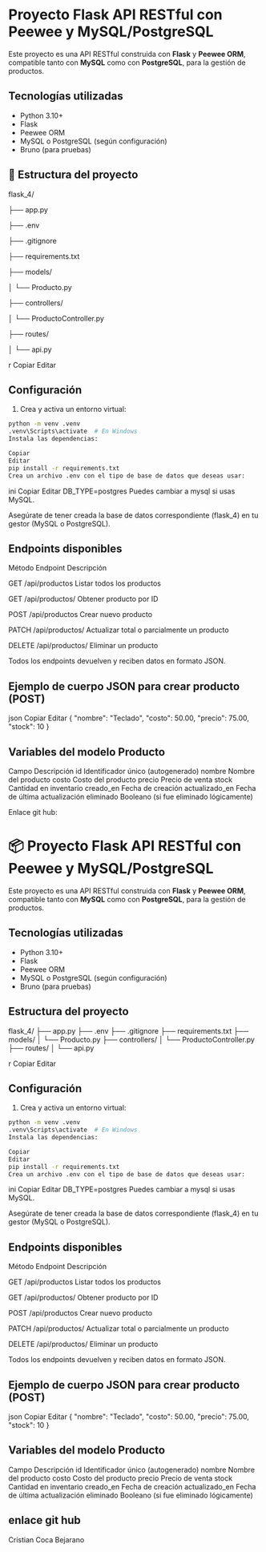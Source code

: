 # Proyecto Flask API RESTful con Peewee y MySQL/PostgreSQL

Este proyecto es una API RESTful construida con **Flask** y **Peewee ORM**, compatible tanto con **MySQL** como con **PostgreSQL**, para la gestión de productos.

## Tecnologías utilizadas

- Python 3.10+
- Flask
- Peewee ORM
- MySQL o PostgreSQL (según configuración)
- Bruno (para pruebas)

## 📁 Estructura del proyecto

flask_4/

├── app.py

├── .env

├── .gitignore

├── requirements.txt

├── models/

│ └── Producto.py

├── controllers/

│ └── ProductoController.py

├── routes/

│ └── api.py

r
Copiar
Editar

## Configuración

1. Crea y activa un entorno virtual:

```bash
python -m venv .venv
.venv\Scripts\activate  # En Windows
Instala las dependencias:
```
```bash
Copiar
Editar
pip install -r requirements.txt
Crea un archivo .env con el tipo de base de datos que deseas usar:
```
ini
Copiar
Editar
DB_TYPE=postgres
Puedes cambiar a mysql si usas MySQL.

Asegúrate de tener creada la base de datos correspondiente (flask_4) en tu gestor (MySQL o PostgreSQL).

## Endpoints disponibles

Método	Endpoint	Descripción

GET	/api/productos	Listar todos los productos

GET	/api/productos/<id>	Obtener producto por ID

POST	/api/productos	Crear nuevo producto

PATCH	/api/productos/<id>	Actualizar total o parcialmente un producto

DELETE	/api/productos/<id>	Eliminar un producto

Todos los endpoints devuelven y reciben datos en formato JSON.

## Ejemplo de cuerpo JSON para crear producto (POST)
json
Copiar
Editar
{
  "nombre": "Teclado",
  "costo": 50.00,
  "precio": 75.00,
  "stock": 10
}
 
## Variables del modelo Producto
Campo	Descripción
id	Identificador único (autogenerado)
nombre	Nombre del producto
costo	Costo del producto
precio	Precio de venta
stock	Cantidad en inventario
creado_en	Fecha de creación
actualizado_en	Fecha de última actualización
eliminado	Booleano (si fue eliminado lógicamente)

Enlace git hub:
# 📦 Proyecto Flask API RESTful con Peewee y MySQL/PostgreSQL

Este proyecto es una API RESTful construida con **Flask** y **Peewee ORM**, compatible tanto con **MySQL** como con **PostgreSQL**, para la gestión de productos.

## Tecnologías utilizadas

- Python 3.10+
- Flask
- Peewee ORM
- MySQL o PostgreSQL (según configuración)
- Bruno (para pruebas)

## Estructura del proyecto

flask_4/
├── app.py
├── .env
├── .gitignore
├── requirements.txt
├── models/
│ └── Producto.py
├── controllers/
│ └── ProductoController.py
├── routes/
│ └── api.py

r
Copiar
Editar

## Configuración

1. Crea y activa un entorno virtual:

```bash
python -m venv .venv
.venv\Scripts\activate  # En Windows
Instala las dependencias:
```

```bash
Copiar
Editar
pip install -r requirements.txt
Crea un archivo .env con el tipo de base de datos que deseas usar:
```

ini
Copiar
Editar
DB_TYPE=postgres
Puedes cambiar a mysql si usas MySQL.

Asegúrate de tener creada la base de datos correspondiente (flask_4) en tu gestor (MySQL o PostgreSQL).

## Endpoints disponibles
Método	Endpoint	Descripción

GET	/api/productos	Listar todos los productos

GET	/api/productos/<id>	Obtener producto por ID

POST	/api/productos	Crear nuevo producto

PATCH	/api/productos/<id>	Actualizar total o parcialmente un producto

DELETE	/api/productos/<id>	Eliminar un producto

Todos los endpoints devuelven y reciben datos en formato JSON.

## Ejemplo de cuerpo JSON para crear producto (POST)
json
Copiar
Editar
{
  "nombre": "Teclado",
  "costo": 50.00,
  "precio": 75.00,
  "stock": 10
}

## Variables del modelo Producto
Campo	Descripción
id	Identificador único (autogenerado)
nombre	Nombre del producto
costo	Costo del producto
precio	Precio de venta
stock	Cantidad en inventario
creado_en	Fecha de creación
actualizado_en	Fecha de última actualización
eliminado	Booleano (si fue eliminado lógicamente)

## enlace git hub

Cristian Coca Bejarano
